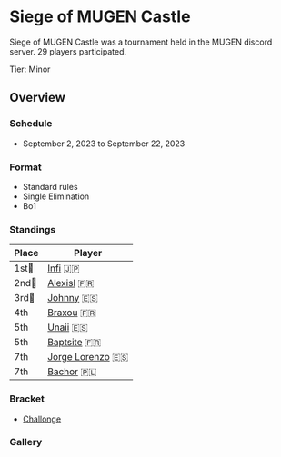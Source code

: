 # Siege of MUGEN Castle

Siege of MUGEN Castle was a tournament held in the MUGEN discord server.
29 players participated. 

Tier: Minor

## Overview

### Schedule
- September 2, 2023 to September 22, 2023

### Format
- Standard rules
- Single Elimination
- Bo1

### Standings

|Place|Player|
|-|-|
|1st:1st_place_medal:|[Infi](../../players/japanese/infi.md) :jp:|
|2nd:2nd_place_medal:|[Alexisl](../../players/french/alexisl.md) :fr:|
|3rd:3rd_place_medal:|[Johnny](../../players/spanish/johnny.md) :es:|
|4th|[Braxou](../../players/french/braxou.md) :fr:|
|5th|[Unaii](../../players/spanish/unaii.md) :es:|
|5th|[Baptsite](../../players/french/baptiste.md) :fr:|
|7th|[Jorge Lorenzo](../../players/spanish/jorge.md) :es:|
|7th|[Bachor](../../players/polish/bachor.md) :poland:|

### Bracket
- [Challonge](https://challonge.com/s4g3frry)

### Gallery